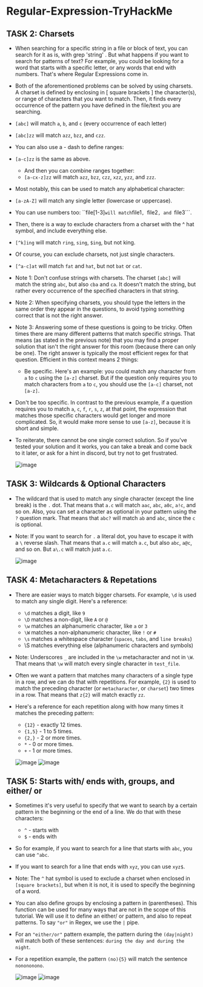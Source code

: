 # Regular-Expression-TryHackMe

## TASK 2: Charsets
- When searching for a specific string in a file or block of text, you can search for it as is, with grep 'string' <file> . But what happens if you want to search for patterns of text? For example, you could be looking for a word that starts with a specific letter, or any words that end with numbers. That's where Regular Expressions come in.
- Both of the aforementioned problems can be solved by using charsets. A charset is defined by enclosing in [ square brackets ] the character(s), or range of characters that you want to match.  Then, it finds every occurrence of the pattern you have defined in the file/text you are searching.

- ```[abc]``` will match ```a```, ```b```, and ```c``` (every occurrence of each letter)

- ```[abc]zz``` will match ```azz```, ```bzz```, and ```czz```.

- You can also use a - dash to define ranges:
- ```[a-c]zz``` is the same as above.
   - And then you can combine ranges together:
   - ```[a-cx-z]zz``` will match ```azz```, ```bzz```, ```czz```, ```xzz```, ```yzz```, and ```zzz```.

- Most notably, this can be used to match any alphabetical character:
- ```[a-zA-Z]``` will match any single letter (lowercase or uppercase).

- You can use numbers too:
``file[1-3]``` will match ```file1```, ```file2```, and ```file3```.

- Then, there is a way to exclude characters from a charset with the ^ hat symbol, and include everything else.
- ```[^k]ing``` will match ```ring```, ```sing```, ```$ing```, but not king.

- Of course, you can exclude charsets, not just single characters.
- ```[^a-c]at``` will match ```fat``` and ```hat```, but not ```bat``` or ```cat```.

- Note 1: Don't confuse strings with charsets. The charset ```[abc]``` will match the string ```abc```, but also ```cba``` and ```ca```. It doesn't match the string, but rather every occurrence of the specified characters in that string.

- Note 2: When specifying charsets, you should type the letters in the same order they appear in the questions, to avoid typing something correct that is not the right answer.

- Note 3: Answering some of these questions is going to be tricky. Often times there are many different patterns that match specific strings. That means (as stated in the previous note) that you may find a proper solution that isn't the right answer for this room (because there can only be one). The right answer is typically the most efficient regex for that question. Efficient in this context means 2 things:
    - Be specific. Here's an example: you could match any character from ```a``` to ```c``` using the ```[a-z]``` charset. But if the question only requires you to match characters from ```a``` to ```c```, you should use the ```[a-c]``` charset, not ```[a-z]```.
- Don't be too specific. In contrast to the previous example, if a question requires you to match ```a```, ```c```, ```f```, ```r```, ```s```, ```z```, at that point, the expression that matches those specific characters would get longer and more complicated. So, it would make more sense to use ```[a-z]```, because it is short and simple.

- To reiterate, there cannot be one single correct solution. So if you've tested your solution and it works, you can take a break and come back to it later, or ask for a hint in discord, but try not to get frustrated.

  ![image](https://github.com/user-attachments/assets/14a1bfaa-b42b-4ab3-a738-64b3067a87ce)

## TASK 3: Wildcards & Optional Characters

- The wildcard that is used to match any single character (except the line break) is the ```.``` dot. That means that ```a.c``` will match ```aac```, ```abc```, ```a0c```, ```a!c```, and so on. Also, you can set a character as optional in your pattern using the ```?``` question mark. That means that ```abc?``` will match ```ab``` and ```abc```, since the ```c``` is optional.

- Note: If you want to search for ```.``` a literal dot, you have to escape it with a ```\``` reverse slash. That means that ```a.c``` will match ```a.c```, but also ```abc```, ```a@c```, and so on. But ```a\.c``` will match just ```a.c```.

  ![image](https://github.com/user-attachments/assets/1ca94622-3282-46e6-af49-343bae86046d)

## TASK 4: Metacharacters & Repetations

- There are easier ways to match bigger charsets. For example, ```\d``` is used to match any single digit. Here's a reference:
    - ```\d``` matches a digit, like ```9```
    - ```\D``` matches a non-digit, like ```A``` or ```@```
    - ```\w``` matches an alphanumeric character, like ```a``` or ```3```
    - ```\W``` matches a non-alphanumeric character, like ```!``` or ```#```
    - ```\s``` matches a whitespace character (```spaces```, ```tabs```, and ```line breaks```)
    - \S matches everything else (alphanumeric characters and symbols)

- Note: Underscores ```_``` are included in the ```\w``` metacharacter and not in ```\W```. That means that ```\w``` will match every single character in ```test_file```.

- Often we want a pattern that matches many characters of a single type in a row, and we can do that with repetitions. For example, ```{2}``` is used to match the preceding character (or ```metacharacter```, or ```charset```) two times in a row. That means that ```z{2}``` will match exactly ```zz```.

- Here's a reference for each repetition along with how many times it matches the preceding pattern:

    - ```{12}``` - exactly 12 times.
    - ```{1,5}``` - 1 to 5 times.
    - ```{2,}``` - 2 or more times.
    - ```*``` - 0 or more times.
    - ```+``` - 1 or more times.

   ![image](https://github.com/user-attachments/assets/2b5a4373-71d1-4b0f-a8df-09470765cf92)
   ![image](https://github.com/user-attachments/assets/8e348087-b75e-4116-9076-09ea65a16f49)

## TASK 5: Starts with/ ends with, groups, and either/ or

- Sometimes it's very useful to specify that we want to search by a certain pattern in the beginning or the end of a line. We do that with these characters:
    - ```^``` - starts with
    - ```$``` - ends with

- So for example, if you want to search for a line that starts with ```abc```, you can use ```^abc```.
- If you want to search for a line that ends with ```xyz```, you can use ```xyz$```.

- Note: The ```^``` hat symbol is used to exclude a charset when enclosed in ```[square brackets]```, but when it is not, it is used to specify the beginning of a word.

- You can also define groups by enclosing a pattern in (parentheses). This function can be used for many ways that are not in the scope of this tutorial. We will use it to define an either/ or pattern, and also to repeat patterns. To say ```"or"``` in Regex, we use the ```|``` pipe.

- For an ```"either/or"``` pattern example, the pattern during the ```(day|night)``` will match both of these sentences: ```during the day and during the night```.
- For a repetition example, the pattern ```(no){5}``` will match the sentence ```nonononono```.

  ![image](https://github.com/user-attachments/assets/1d282109-3954-4c6e-874f-8465d6392d7b)
  ![image](https://github.com/user-attachments/assets/9400e4f2-880d-4583-ab74-cfc3a0d6efba)

